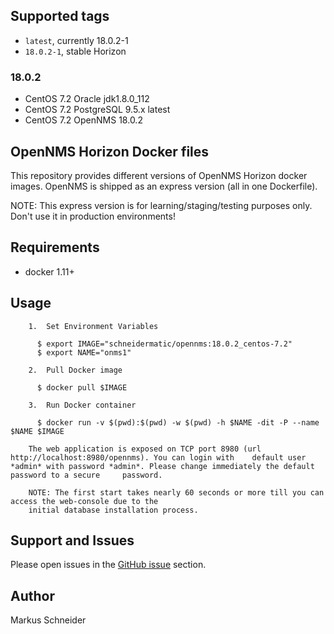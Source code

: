 
## Supported tags

* `latest`, currently 18.0.2-1 
* `18.0.2-1`, stable Horizon

### 18.0.2

* CentOS 7.2 Oracle jdk1.8.0_112
* CentOS 7.2 PostgreSQL 9.5.x latest
* CentOS 7.2 OpenNMS 18.0.2

## OpenNMS Horizon Docker files

This repository provides different versions of OpenNMS Horizon docker images.
OpenNMS is shipped as an express version (all in one Dockerfile). 

NOTE: This express version is for learning/staging/testing purposes only. 
Don't use it in production environments!

## Requirements

* docker 1.11+

## Usage

```
    1.  Set Environment Variables

      $ export IMAGE="schneidermatic/opennms:18.0.2_centos-7.2"
      $ export NAME="onms1"

    2.  Pull Docker image  

      $ docker pull $IMAGE

    3.  Run Docker container

      $ docker run -v $(pwd):$(pwd) -w $(pwd) -h $NAME -dit -P --name $NAME $IMAGE

    The web application is exposed on TCP port 8980 (url http://localhost:8980/opennms). You can login with    default user *admin* with password *admin*. Please change immediately the default password to a secure     password.

    NOTE: The first start takes nearly 60 seconds or more till you can access the web-console due to the 
    initial database installation process.
```

## Support and Issues

Please open issues in the [GitHub issue](https://github.com/schneidermatic/opennms-dockerfiles/issues) section.

## Author
Markus Schneider

